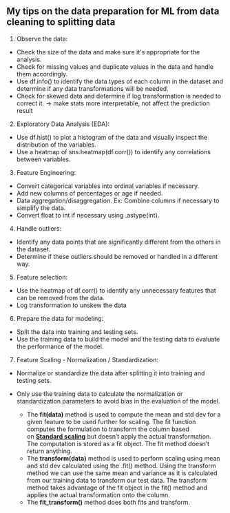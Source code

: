 ## My tips on the data preparation for ML from data cleaning to splitting data

1. Observe the data:
  - Check the size of the data and make sure it's appropriate for the analysis.
  - Check for missing values and duplicate values in the data and handle them accordingly.
  - Use df.info() to identify the data types of each column in the dataset and determine if any data transformations will be needed.
  - Check for skewed data and determine if log transformation is needed to correct it. -> make stats more interpretable, not affect the prediction result

2. Exploratory Data Analysis (EDA):
  - Use df.hist() to plot a histogram of the data and visually inspect the distribution of the variables.
  - Use a heatmap of sns.heatmap(df.corr()) to identify any correlations between variables.

3. Feature Engineering:
  - Convert categorical variables into ordinal variables if necessary.
  - Add new columns of percentages or age if needed.
  - Data aggregation/disaggregation. Ex: Combine columns if necessary to simplify the data.
  - Convert float to int if necessary using .astype(int).

4. Handle outliers:
  - Identify any data points that are significantly different from the others in the dataset.
  - Determine if these outliers should be removed or handled in a different way.

5. Feature selection:
  - Use the heatmap of df.corr() to identify any unnecessary features that can be removed from the data.
  - Log transformation to unskew the data
  
6. Prepare the data for modeling:
  - Split the data into training and testing sets.
  - Use the training data to build the model and the testing data to evaluate the performance of the model.
 
7. Feature Scaling - Normalization / Standardization:
  - Normalize or standardize the data after splitting it into training and testing sets.
  - Only use the training data to calculate the normalization or standardization parameters to avoid bias in the evaluation of the model.

    - The **fit(data)** method is used to compute the mean and std dev for a given feature to be used further for scaling. The fit function computes the formulation to transform the column based on **[Standard scaling](https://www.geeksforgeeks.org/data-pre-processing-wit-sklearn-using-standard-and-minmax-scaler/)** but doesn’t apply the actual transformation. The computation is stored as a fit object. The fit method doesn’t return anything.
    - The **transform(data)** method is used to perform scaling using mean and std dev calculated using the .fit() method. Using the transform method we can use the same mean and variance as it is calculated from our training data to transform our test data. The transform method takes advantage of the fit object in the fit() method and applies the actual transformation onto the column.
    - The **fit_transform()** method does both fits and transform.

